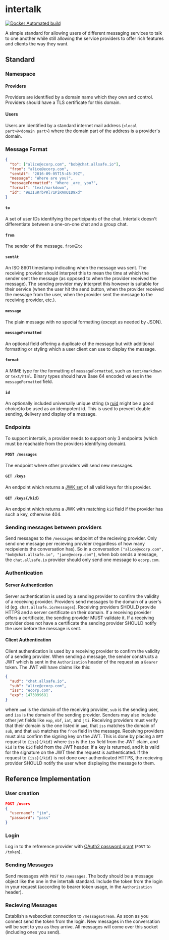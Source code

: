 # intertalk

[![Docker Automated build](https://img.shields.io/docker/automated/blackdoor/intertalk.svg?maxAge=2592000)](https://hub.docker.com/r/blackdoor/intertalk/)

A simple standard for allowing users of different messaging services to talk to 
one another while still allowing the service providers to offer rich features and 
clients the way they want.

## Standard

### Namespace

#### Providers

Providers are identified by a domain name which they own and control. Providers 
should have a TLS certificate for this domain.

#### Users

Users are identified by a standard internet mail address (`<local part>@<domain part>`) 
where the domain part of the address is a provider's domain.

### Message Format

```json
{
  "to": ["alice@ecorp.com", "bob@chat.allsafe.io"],
  "from": "alice@ecorp.com",
  "sentAt": "2016-09-05T15:45:39Z",
  "message": "Where are you?",
  "messageFormatted": "Where _are_ you?",
  "format": "text/markdown",
  "id": "9uZIuRrbPRl71PiRAmUID9xd"
}
```

#### `to`

A set of user IDs identifying the participants of the chat. Intertalk doesn't 
differentiate between a one-on-one chat and a group chat. 

#### `from`

The sender of the message. `from`∈`to`

#### `sentAt`

An ISO 8601 timestamp indicating when the message was sent. The receiving provider 
should interpret this to mean the time at which the sender sent the message (as 
opposed to when the provider received the message). The sending provider may 
interpret this however is suitable for their service (when the user hit the send 
button, when the provider received the message from the user, when the provider 
sent the message to the receiving provider, etc.).

#### `message`

The plain message with no special formatting (except as needed by JSON).

#### `messageFormatted`

An optional field offering a duplicate of the message but with additional formatting 
or styling which a user client can use to display the message.

#### `format`

A MIME type for the formatting of `messageFormatted`, such as `text/markdown` or 
`text/html`. Binary types should have Base 64 encoded values in the `messageFormatted`
field.

#### `id`

An optionally included universally unique string (a [ruid](https://github.com/kag0/ruid) 
might be a good choice)to be used as an idempotent id. 
This is used to prevent double sending, delivery and display of a message.

### Endpoints

To support intertalk, a provider needs to support only 3 endpoints (which must 
be reachable from the providers identifying domain).

#### `POST /messages`

The endpoint where other providers will send new messages.

#### `GET /keys`

An endpoint which returns a [JWK set](https://tools.ietf.org/html/rfc7517#section-5) 
of all valid keys for this provider.

#### `GET /keys{/kid}`

An endpoint which returns a JWK with matching `kid` field if the provider has such a key,
otherwise 404.

### Sending messages between providers

Send messages to the `/messages` endpoint of the recieving provider. Only send one message per recieving provider (regardless of how many recipeients the conversation has). So in a conversation `["alice@ecorp.com", "bob@chat.allsafe.io", "jane@ecorp.com"]`, when bob sends a message, the `chat.allsafe.io` provider should only send one message to `ecorp.com`.

### Authentication

#### Server Authentication

Server authentication is used by a sending provider to confirm the validity of a 
receiving provider.
Providers send messages to the domain of a user's id (eg. `chat.allsafe.io/messages`).
Receiving providers SHOULD provide HTTPS and a server certificate on their domain.
If a receiving provider offers a certificate, the sending provider MUST validate it.
If a receiving provider does not have a certificate the sending provider SHOULD 
notify the user before the message is sent.

#### Client Authentication

Client authentication is used by a receiving provider to confirm the validity of a 
sending provider. 
When sending a message, the sender constructs a JWT which is sent in the 
`Authorization` header of the request as a `Bearer` token.
The JWT will have claims like this:

```json
{
  "aud": "chat.allsafe.io",
  "sub": "alice@ecorp.com",
  "iss": "ecorp.com",
  "exp": 1473099681
}
```

where `aud` is the domain of the receiving provider, `sub` is the sending user, 
and `iss` is the domain of the sending provider. Senders may also include other 
jwt fields like `exp`, `nbf`, `iat`, and `jti`. Receiving providers must verify 
that their domain is the one listed in `aud`, that `iss` matches the domain of `sub`,
and that `sub` matches the `from` field in the message. Receiving providers must 
also confirm the signing key on the JWT. This is done by placing a `GET` request to 
`{iss}{/kid}` where `iss` is the `iss` field from the JWT claim, and `kid` is the 
`kid` field from the JWT header. If a key is returned, and it is valid for the 
signature on the JWT then the request is authenticated. If the request to `{iss}{/kid}`
is not done over authenticated HTTPS, the recieving provider SHOULD notify the 
user when displaying the message to them.

## Reference Implementation

### User creation
```json
POST /users
{
  "username": "jim",
  "password": "pass"
}
```

### Login

Log in to the refrerence provider with [OAuth2 password grant](https://tools.ietf.org/html/rfc6749#section-4.3.2) (`POST` to `/token`).

### Sending Messages

Send messages with `POST` to `/messages`. The body should be a message object like the one in the intertalk standard. Include the token from the login in your request (according to bearer token usage, in the `Authorization` header).

### Recieving Messages

Establish a websocket connection to `/messageStream`. As soon as you connect send the token from the login. New messages in the conversation will be sent to you as they arrive. All messages will come over this socket (including ones you send).
